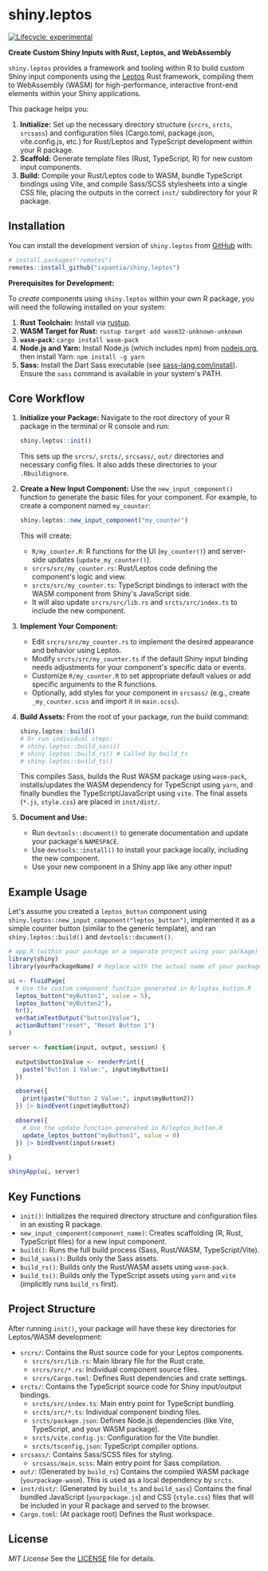 # shiny.leptos

<!-- badges: start -->
[![Lifecycle: experimental](https://img.shields.io/badge/lifecycle-experimental-orange.svg)](https://lifecycle.r-lib.org/articles/stages.html#experimental)
<!-- TODO: Add CI build status badge -->
<!-- badges: end -->

**Create Custom Shiny Inputs with Rust, Leptos, and WebAssembly**

`shiny.leptos` provides a framework and tooling within R to build custom Shiny input components using the [Leptos](https://leptos.dev/) Rust framework, compiling them to WebAssembly (WASM) for high-performance, interactive front-end elements within your Shiny applications.

This package helps you:

1.  **Initialize:** Set up the necessary directory structure (`srcrs`, `srcts`, `srcsass`) and configuration files (Cargo.toml, package.json, vite.config.js, etc.) for Rust/Leptos and TypeScript development within your R package.
2.  **Scaffold:** Generate template files (Rust, TypeScript, R) for new custom input components.
3.  **Build:** Compile your Rust/Leptos code to WASM, bundle TypeScript bindings using Vite, and compile Sass/SCSS stylesheets into a single CSS file, placing the outputs in the correct `inst/` subdirectory for your R package.

## Installation

You can install the development version of `shiny.leptos` from [GitHub](https://github.com/ixpantia/shiny.leptos) with:

```r
# install.packages("remotes")
remotes::install_github("ixpantia/shiny.leptos")
```

**Prerequisites for Development:**

To *create* components using `shiny.leptos` within your own R package, you will need the following installed on your system:

1.  **Rust Toolchain:** Install via [rustup](https://rustup.rs/).
2.  **WASM Target for Rust:** `rustup target add wasm32-unknown-unknown`
3.  **`wasm-pack`:** `cargo install wasm-pack`
4.  **Node.js and Yarn:** Install Node.js (which includes npm) from [nodejs.org](https://nodejs.org/), then install Yarn: `npm install -g yarn`
5.  **Sass:** Install the Dart Sass executable (see [sass-lang.com/install](https://sass-lang.com/install)). Ensure the `sass` command is available in your system's PATH.

## Core Workflow

1.  **Initialize your Package:**
    Navigate to the root directory of your R package in the terminal or R console and run:
    ```r
    shiny.leptos::init()
    ```
    This sets up the `srcrs/`, `srcts/`, `srcsass/`, `out/` directories and necessary config files. It also adds these directories to your `.Rbuildignore`.

2.  **Create a New Input Component:**
    Use the `new_input_component()` function to generate the basic files for your component. For example, to create a component named `my_counter`:
    ```r
    shiny.leptos::new_input_component("my_counter")
    ```
    This will create:
    *   `R/my_counter.R`: R functions for the UI (`my_counter()`) and server-side updates (`update_my_counter()`).
    *   `srcrs/src/my_counter.rs`: Rust/Leptos code defining the component's logic and view.
    *   `srcts/src/my_counter.ts`: TypeScript bindings to interact with the WASM component from Shiny's JavaScript side.
    *   It will also update `srcrs/src/lib.rs` and `srcts/src/index.ts` to include the new component.

3.  **Implement Your Component:**
    *   Edit `srcrs/src/my_counter.rs` to implement the desired appearance and behavior using Leptos.
    *   Modify `srcts/src/my_counter.ts` if the default Shiny input binding needs adjustments for your component's specific data or events.
    *   Customize `R/my_counter.R` to set appropriate default values or add specific arguments to the R functions.
    *   Optionally, add styles for your component in `srcsass/` (e.g., create `_my_counter.scss` and import it in `main.scss`).

4.  **Build Assets:**
    From the root of your package, run the build command:
    ```r
    shiny.leptos::build()
    # Or run individual steps:
    # shiny.leptos::build_sass()
    # shiny.leptos::build_rs() # Called by build_ts
    # shiny.leptos::build_ts()
    ```
    This compiles Sass, builds the Rust WASM package using `wasm-pack`, installs/updates the WASM dependency for TypeScript using `yarn`, and finally bundles the TypeScript/JavaScript using `vite`. The final assets (`*.js`, `style.css`) are placed in `inst/dist/`.

5.  **Document and Use:**
    *   Run `devtools::document()` to generate documentation and update your package's `NAMESPACE`.
    *   Use `devtools::install()` to install your package locally, including the new component.
    *   Use your new component in a Shiny app like any other input!

## Example Usage

Let's assume you created a `leptos_button` component using `shiny.leptos::new_input_component("leptos_button")`, implemented it as a simple counter button (similar to the generic template), and ran `shiny.leptos::build()` and `devtools::document()`.

```r
# app.R (within your package or a separate project using your package)
library(shiny)
library(yourPackageName) # Replace with the actual name of your package

ui <- fluidPage(
  # Use the custom component function generated in R/leptos_button.R
  leptos_button("myButton1", value = 5),
  leptos_button("myButton2"),
  hr(),
  verbatimTextOutput("button1Value"),
  actionButton("reset", "Reset Button 1")
)

server <- function(input, output, session) {

  output$button1Value <- renderPrint({
    paste("Button 1 Value:", input$myButton1)
  })

  observe({
    print(paste("Button 2 Value:", input$myButton2))
  }) |> bindEvent(input$myButton2)

  observe({
    # Use the update function generated in R/leptos_button.R
    update_leptos_button("myButton1", value = 0)
  }) |> bindEvent(input$reset)

}

shinyApp(ui, server)
```

## Key Functions

*   `init()`: Initializes the required directory structure and configuration files in an existing R package.
*   `new_input_component(component_name)`: Creates scaffolding (R, Rust, TypeScript files) for a new input component.
*   `build()`: Runs the full build process (Sass, Rust/WASM, TypeScript/Vite).
*   `build_sass()`: Builds only the Sass assets.
*   `build_rs()`: Builds only the Rust/WASM assets using `wasm-pack`.
*   `build_ts()`: Builds only the TypeScript assets using `yarn` and `vite` (implicitly runs `build_rs` first).

## Project Structure

After running `init()`, your package will have these key directories for Leptos/WASM development:

*   `srcrs/`: Contains the Rust source code for your Leptos components.
    *   `srcrs/src/lib.rs`: Main library file for the Rust crate.
    *   `srcrs/src/*.rs`: Individual component source files.
    *   `srcrs/Cargo.toml`: Defines Rust dependencies and crate settings.
*   `srcts/`: Contains the TypeScript source code for Shiny input/output bindings.
    *   `srcts/src/index.ts`: Main entry point for TypeScript bundling.
    *   `srcts/src/*.ts`: Individual component binding files.
    *   `srcts/package.json`: Defines Node.js dependencies (like Vite, TypeScript, and your WASM package).
    *   `srcts/vite.config.js`: Configuration for the Vite bundler.
    *   `srcts/tsconfig.json`: TypeScript compiler options.
*   `srcsass/`: Contains Sass/SCSS files for styling.
    *   `srcsass/main.scss`: Main entry point for Sass compilation.
*   `out/`: (Generated by `build_rs`) Contains the compiled WASM package (`yourpackage-wasm`). This is used as a local dependency by `srcts`.
*   `inst/dist/`: (Generated by `build_ts` and `build_sass`) Contains the final bundled JavaScript (`yourpackage.js`) and CSS (`style.css`) files that will be included in your R package and served to the browser.
*   `Cargo.toml`: (At package root) Defines the Rust workspace.

## License

*MIT License*
See the [LICENSE](LICENSE) file for details.

